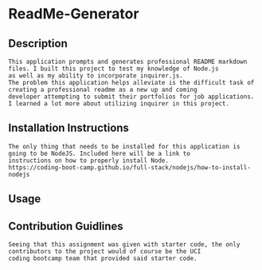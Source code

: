 # ReadMe-Generator

## Description
    This application prompts and generates professional README markdown files. I built this project to test my knowledge of Node.js
    as well as my ability to incorporate inquirer.js.
    The problem this application helps alleviate is the difficult task of creating a professional readme as a new up and coming 
    developer attempting to submit their portfolios for job applications. 
    I learned a lot more about utilizing inquirer in this project. 
  
## Installation Instructions
    The only thing that needs to be installed for this application is going to be NodeJS. Included here will be a link to
    instructions on how to properly install Node.
    https://coding-boot-camp.github.io/full-stack/nodejs/how-to-install-nodejs
    
## Usage


## Contribution Guidlines
    Seeing that this assignment was given with starter code, the only contributors to the project would of course be the UCI 
    coding bootcamp team that provided said starter code. 
   
